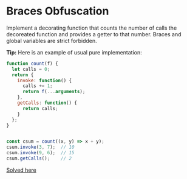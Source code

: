 # Braces Obfuscation
Implement a decorating function that counts the number of calls the decoreated function and provides a getter to that number. Braces and global variables are strict forbidden.

**Tip:** Here is an example of usual pure implementation:
```javascript
function count(f) {
  let calls = 0;
  return {
    invoke: function() {
      calls += 1;
      return f(...arguments);
    },
    getCalls: function() {
      return calls;
    }
  };
}


const csum = count((x, y) => x + y);
csum.invoke(3, 7);  // 10
csum.invoke(9, 6);  // 15
csum.getCalls();    // 2
```

[Solved here](../solved/2.md#braces-obfuscation)  
